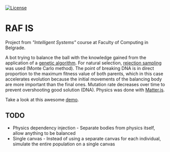 [![License](https://img.shields.io/badge/License-Apache%202.0-blue.svg)](https://opensource.org/licenses/Apache-2.0)

# RAF IS

Project from *"Intelligent Systems"* course at Faculty of Computing in Belgrade.

A bot trying to balance the ball with the knowledge gained from the application of a [genetic algorithm](https://en.wikipedia.org/wiki/Genetic_algorithm). For natural selection, [rejection sampling](https://en.wikipedia.org/wiki/Rejection_sampling) was used (Monte Carlo method). The point of breaking DNA is in direct proportion to the maximum fitness value of both parents, which in this case accelerates evolution because the initial movements of the balancing body are more important than the final ones. Mutation rate decreases over time to prevent overshooting good solution (DNA). Physics was done with [Matter.js](http://brm.io/matter-js).

Take a look at this awesome [demo](https://lazarjelic.com/ecloga/projects/genetic).

## TODO
* Physics dependency injection - Separate bodies from physics itself, allow anything to be balanced
* Single canvas - Instead of using a separate canvas for each individual, simulate the entire population on a single canvas
